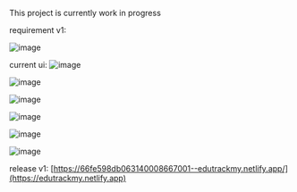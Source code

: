 This project is currently work in progress

requirement v1:

![image](https://github.com/user-attachments/assets/8b2e9eb4-503c-40bb-9a01-4d19bd56f51d)

current ui:
![image](https://github.com/user-attachments/assets/2616cd5b-e2bd-435c-8962-b895c8466023)

![image](https://github.com/user-attachments/assets/b5d09bf8-7bd5-49e3-843f-9ba46be4e62a)

![image](https://github.com/user-attachments/assets/29774fa0-4891-4a62-aae6-112384f91498)

![image](https://github.com/user-attachments/assets/e1408ed4-06ec-4dd6-809d-5ad43e1e12e3)

![image](https://github.com/user-attachments/assets/8c24ac45-06e4-488a-be26-3079e74275a0)

![image](https://github.com/user-attachments/assets/c703c27b-76a0-4e19-a080-19878e8e1bd3)







release v1: [https://66fe598db063140008667001--edutrackmy.netlify.app/](https://edutrackmy.netlify.app)

